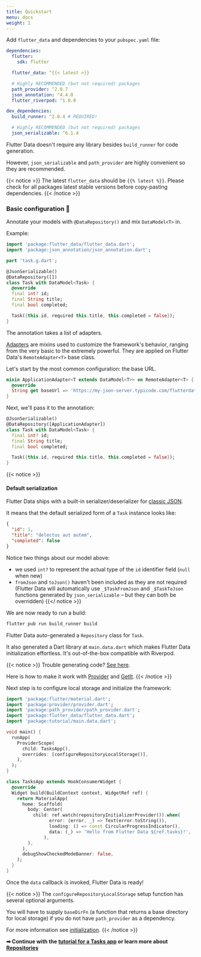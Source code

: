 ```yaml
---
title: Quickstart
menu: docs
weight: 1
---
```


Add `flutter_data` and dependencies to your `pubspec.yaml` file:

```yaml {hl_lines=[5 13]}
dependencies:
  flutter:
    sdk: flutter

  flutter_data: ^{{< latest >}}

  # Highly RECOMMENDED (but not required) packages
  path_provider: ^2.0.7
  json_annotation: ^4.4.0
  flutter_riverpod: ^1.0.0

dev_dependencies:
  build_runner: ^2.0.4 # REQUIRED!

  # Highly RECOMMENDED (but not required) packages
  json_serializable: ^6.1.4
```

Flutter Data doesn't require any library besides `build_runner` for code generation.

However, `json_serializable` and `path_provider` are highly convenient so they are recommended.

{{< notice >}}
The latest `flutter_data` should be `{{% latest %}}`. Please check for all packages latest stable versions before copy-pasting dependencies.
{{< /notice >}}

### Basic configuration 🔧

Annotate your models with `@DataRepository()` and mix `DataModel<T>` in.

Example:

```dart {hl_lines=[7 8]}
import 'package:flutter_data/flutter_data.dart';
import 'package:json_annotation/json_annotation.dart';

part 'task.g.dart';

@JsonSerializable()
@DataRepository([])
class Task with DataModel<Task> {
  @override
  final int? id;
  final String title;
  final bool completed;

  Task({this.id, required this.title, this.completed = false});
}
```

The annotation takes a list of adapters.

[Adapters](/docs/adapters) are mixins used to customize the framework's behavior, ranging from the very basic to the extremely powerful. They are applied on Flutter Data's `RemoteAdapter<T>` base class.

Let's start by the most common configuration: the base URL.

```dart
mixin ApplicationAdapter<T extends DataModel<T>> on RemoteAdapter<T> {
  @override
  String get baseUrl => 'https://my-json-server.typicode.com/flutterdata/demo/';
}
```

Next, we'll pass it to the annotation:

```dart {hl_lines=[2]}
@JsonSerializable()
@DataRepository([ApplicationAdapter])
class Task with DataModel<Task> {
  final int? id;
  final String title;
  final bool completed;

  Task({this.id, required this.title, this.completed = false});
}
```

{{< notice >}}

#### Default serialization

Flutter Data ships with a built-in serializer/deserializer for [classic JSON](https://api.rubyonrails.org/classes/ActiveModel/Serializers/JSON.html).

It means that the default serialized form of a `Task` instance looks like:

```json
{
  "id": 1,
  "title": "delectus aut autem",
  "completed": false
}
```

Notice two things about our model above:

- we used `int?` to represent the actual type of the `id` identifier field (`null` when new)
- `fromJson` and `toJson()` haven't been included as they are not required (Flutter Data will automatically use `_$TaskFromJson` and `_$TaskToJson` functions generated by `json_serializable` – but they can both be overridden)
  {{</ notice >}}

We are now ready to run a build:

```bash
flutter pub run build_runner build
```

Flutter Data auto-generated a `Repository` class for `Task`.

It also generated a Dart library at `main.data.dart` which makes Flutter Data initialization effortless. It's out-of-the-box compatible with Riverpod.

{{< notice >}}
Trouble generating code? [See here](/docs/faq/#errors-generating-code).

Here is how to make it work with [Provider](/docs/faq/#configure-for-provider) and [GetIt](/docs/faq/#configure-for-getit).
{{< /notice >}}

Next step is to configure local storage and initialize the framework:

```dart {hl_lines=[4 5 11 "22-26"]}
import 'package:flutter/material.dart';
import 'package:provider/provider.dart';
import 'package:path_provider/path_provider.dart';
import 'package:flutter_data/flutter_data.dart';
import 'package:tutorial/main.data.dart';

void main() {
  runApp(
    ProviderScope(
      child: TasksApp(),
      overrides: [configureRepositoryLocalStorage()],
    ),
  );
}

class TasksApp extends HookConsumerWidget {
  @override
  Widget build(BuildContext context, WidgetRef ref) {
    return MaterialApp(
      home: Scaffold(
        body: Center(
          child: ref.watch(repositoryInitializerProvider()).when(
                error: (error, _) => Text(error.toString()),
                loading: () => const CircularProgressIndicator(),
                data: (_) => 'Hello from Flutter Data ${ref.tasks}!',
              ),
        ),
      ),
      debugShowCheckedModeBanner: false,
    );
  }
}
```

Once the `data` callback is invoked, Flutter Data is ready!

{{< notice >}}
The `configureRepositoryLocalStorage` setup function has several optional arguments.

You will have to supply `baseDirFn` (a function that returns a base directory for local storage) if you do not have `path_provider` as a dependency.

For more information see [initialization](/docs/initialization).
{{< /notice >}}

<strong class="bigger">➡ Continue with the [tutorial for a Tasks app](/tutorial) or learn more about [Repositories](/docs/repositories)</strong>
